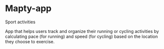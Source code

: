 # Mapty-app
Sport activities


 App that helps users track and organize their running or cycling
 activities by calculating pace (for running) and speed (for
cycling) based on the location they choose to exercise.

